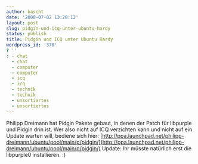 ```yaml
---
author: bascht
date: '2008-07-02 13:28:12'
layout: post
slug: pidgin-und-icq-unter-ubuntu-hardy
status: publish
title: Pidgin und ICQ unter Ubuntu Hardy
wordpress_id: '370'
? ''
: - chat
  - chat
  - computer
  - computer
  - icq
  - icq
  - technik
  - technik
  - unsortiertes
  - unsortiertes
---
```


Philipp Dreimann hat Pidgin Pakete gebaut, in denen der Patch für
libpurple und Pidgin drin ist. Wer also nicht auf ICQ verzichten
kann und nicht auf ein Update warten will, bediene sich hier:
[http://ppa.launchpad.net/philipp-dreimann/ubuntu/pool/main/p/pidgin/](http://ppa.launchpad.net/philipp-dreimann/ubuntu/pool/main/p/pidgin/)
Update: Ihr müsste natürlich erst die libpurple0 installieren. :)


